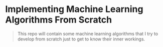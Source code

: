 # Implementing Machine Learning Algorithms From Scratch

> This repo will contain some machine learning algorithms that I try to develop from scratch just to get to know their inner workings.